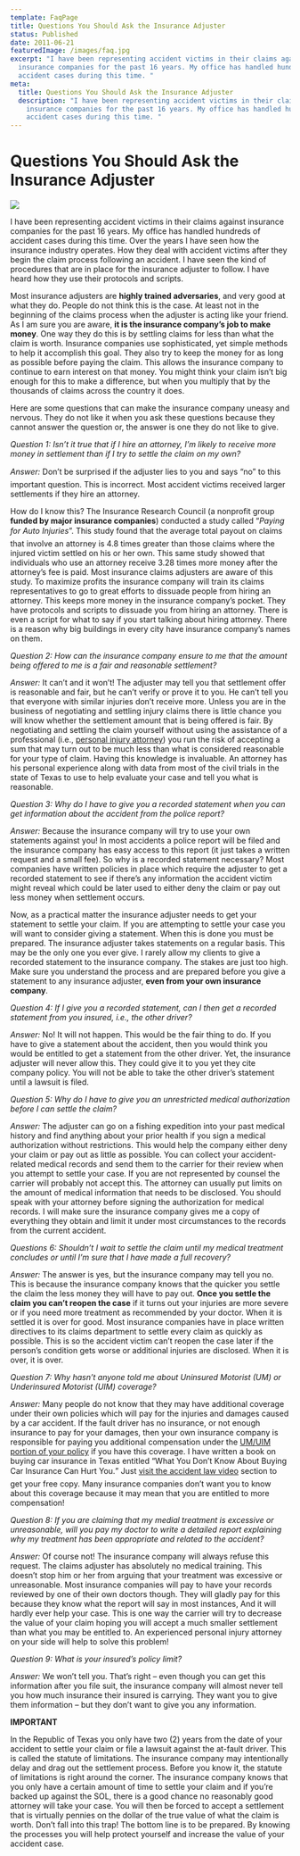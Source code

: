 ```yaml
---
template: FaqPage
title: Questions You Should Ask the Insurance Adjuster
status: Published
date: 2011-06-21
featuredImage: /images/faq.jpg
excerpt: "I have been representing accident victims in their claims against
  insurance companies for the past 16 years. My office has handled hundreds of
  accident cases during this time. "
meta:
  title: Questions You Should Ask the Insurance Adjuster
  description: "I have been representing accident victims in their claims against
    insurance companies for the past 16 years. My office has handled hundreds of
    accident cases during this time. "
---
```

<!--StartFragment-->

# Questions You Should Ask the Insurance Adjuster

<!--EndFragment-->

![](/images/insurance-adjuster.jpg)

<!--StartFragment-->

I have been representing accident victims in their claims against insurance companies for the past 16 years. My office has handled hundreds of accident cases during this time. Over the years I have seen how the insurance industry operates. How they deal with accident victims after they begin the claim process following an accident. I have seen the kind of procedures that are in place for the insurance adjuster to follow. I have heard how they use their protocols and scripts.

Most insurance adjusters are **highly trained adversaries**, and very good at what they do. People do not think this is the case. At least not in the beginning of the claims process when the adjuster is acting like your friend. As I am sure you are aware, **it is the insurance company’s job to make money**. One way they do this is by settling claims for less than what the claim is worth. Insurance companies use sophisticated, yet simple methods to help it accomplish this goal. They also try to keep the money for as long as possible before paying the claim. This allows the insurance company to continue to earn interest on that money. You might think your claim isn’t big enough for this to make a difference, but when you multiply that by the thousands of claims across the country it does.

Here are some questions that can make the insurance company uneasy and nervous. They do not like it when you ask these questions because they cannot answer the question or, the answer is one they do not like to give.

*Question 1: Isn’t it true that if I hire an attorney, I’m likely to receive more money in settlement than if I try to settle the claim on my own?*

*Answer:* Don’t be surprised if the adjuster lies to you and says “no” to this important question. This is incorrect. Most accident victims received larger settlements if they hire an attorney.

How do I know this? The Insurance Research Council (a nonprofit group **funded by major insurance companies**) conducted a study called “*Paying for Auto Injuries*”. This study found that the average total payout on claims that involve an attorney is 4.8 times greater than those claims where the injured victim settled on his or her own. This same study showed that individuals who use an attorney receive 3.28 times more money after the attorney’s fee is paid. Most insurance claims adjusters are aware of this study. To maximize profits the insurance company will train its claims representatives to go to great efforts to dissuade people from hiring an attorney. This keeps more money in the insurance company’s pocket. They have protocols and scripts to dissuade you from hiring an attorney. There is even a script for what to say if you start talking about hiring attorney. There is a reason why big buildings in every city have insurance company’s names on them.

*Question 2: How can the insurance company ensure to me that the amount being offered to me is a fair and reasonable settlement?*

*Answer:* It can’t and it won’t! The adjuster may tell you that settlement offer is reasonable and fair, but he can’t verify or prove it to you. He can’t tell you that everyone with similar injuries don’t receive more. Unless you are in the business of negotiating and settling injury claims there is little chance you will know whether the settlement amount that is being offered is fair. By negotiating and settling the claim yourself without using the assistance of a professional (i.e., [personal injury attorney](/practice-areas/serious-personal-injury/ "Serious Personal Injury")) you run the risk of accepting a sum that may turn out to be much less than what is considered reasonable for your type of claim. Having this knowledge is invaluable. An attorney has his personal experience along with data from most of the civil trials in the state of Texas to use to help evaluate your case and tell you what is reasonable.

*Question 3: Why do I have to give you a recorded statement when you can get information about the accident from the police report?*

*Answer:* Because the insurance company will try to use your own statements against you! In most accidents a police report will be filed and the insurance company has easy access to this report (it just takes a written request and a small fee). So why is a recorded statement necessary? Most companies have written policies in place which require the adjuster to get a recorded statement to see if there’s any information the accident victim might reveal which could be later used to either deny the claim or pay out less money when settlement occurs.

Now, as a practical matter the insurance adjuster needs to get your statement to settle your claim. If you are attempting to settle your case you will want to consider giving a statement. When this is done you must be prepared. The insurance adjuster takes statements on a regular basis. This may be the only one you ever give. I rarely allow my clients to give a recorded statement to the insurance company. The stakes are just too high. Make sure you understand the process and are prepared before you give a statement to any insurance adjuster, **even from your own insurance company**.

*Question 4: If I give you a recorded statement, can I then get a recorded statement from you insured, i.e., the other driver?*

*Answer:* No! It will not happen. This would be the fair thing to do. If you have to give a statement about the accident, then you would think you would be entitled to get a statement from the other driver. Yet, the insurance adjuster will never allow this. They could give it to you yet they cite company policy. You will not be able to take the other driver’s statement until a lawsuit is filed.

*Question 5: Why do I have to give you an unrestricted medical authorization before I can settle the claim?*

*Answer:* The adjuster can go on a fishing expedition into your past medical history and find anything about your prior health if you sign a medical authorization without restrictions. This would help the company either deny your claim or pay out as little as possible. You can collect your accident-related medical records and send them to the carrier for their review when you attempt to settle your case. If you are not represented by counsel the carrier will probably not accept this. The attorney can usually put limits on the amount of medical information that needs to be disclosed. You should speak with your attorney before signing the authorization for medical records. I will make sure the insurance company gives me a copy of everything they obtain and limit it under most circumstances to the records from the current accident.

*Questions 6: Shouldn’t I wait to settle the claim until my medical treatment concludes or until I’m sure that I have made a full recovery?*

*Answer:* The answer is yes, but the insurance company may tell you no. This is because the insurance company knows that the quicker you settle the claim the less money they will have to pay out. **Once you settle the claim you can’t reopen the case** if it turns out your injuries are more severe or if you need more treatment as recommended by your doctor. When it is settled it is over for good. Most insurance companies have in place written directives to its claims department to settle every claim as quickly as possible. This is so the accident victim can’t reopen the case later if the person’s condition gets worse or additional injuries are disclosed. When it is over, it is over.

*Question 7: Why hasn’t anyone told me about Uninsured Motorist (UM) or Underinsured Motorist (UIM) coverage?*

*Answer:* Many people do not know that they may have additional coverage under their own policies which will pay for the injuries and damages caused by a car accident. If the fault driver has no insurance, or not enough insurance to pay for your damages, then your own insurance company is responsible for paying you additional compensation under the [UM/UIM portion of your policy](/blog/the-most-important-insurance/ "The Most Important Insurance") if you have this coverage. I have written a book on buying car insurance in Texas entitled “What You Don’t Know About Buying Car Insurance Can Hurt You.” Just [visit the accident law video](/category/videos/ "Videos") section to get your free copy. Many insurance companies don’t want you to know about this coverage because it may mean that you are entitled to more compensation!

*Question 8: If you are claiming that my medial treatment is excessive or unreasonable, will you pay my doctor to write a detailed report explaining why my treatment has been appropriate and related to the accident?*

*Answer:* Of course not! The insurance company will always refuse this request. The claims adjuster has absolutely no medical training. This doesn’t stop him or her from arguing that your treatment was excessive or unreasonable. Most insurance companies will pay to have your records reviewed by one of their own doctors though. They will gladly pay for this because they know what the report will say in most instances, And it will hardly ever help your case. This is one way the carrier will try to decrease the value of your claim hoping you will accept a much smaller settlement than what you may be entitled to. An experienced personal injury attorney on your side will help to solve this problem!

*Question 9: What is your insured’s policy limit?*

*Answer:* We won’t tell you. That’s right – even though you can get this information after you file suit, the insurance company will almost never tell you how much insurance their insured is carrying. They want you to give them information – but they don’t want to give you any information.

**IMPORTANT**

In the Republic of Texas you only have two (2) years from the date of your accident to settle your claim or file a lawsuit against the at-fault driver. This is called the statute of limitations. The insurance company may intentionally delay and drag out the settlement process. Before you know it, the statute of limitations is right around the corner. The insurance company knows that you only have a certain amount of time to settle your claim and if you’re backed up against the SOL, there is a good chance no reasonably good attorney will take your case. You will then be forced to accept a settlement that is virtually pennies on the dollar of the true value of what the claim is worth. Don’t fall into this trap! The bottom line is to be prepared. By knowing the processes you will help protect yourself and increase the value of your accident case.

<!--EndFragment-->